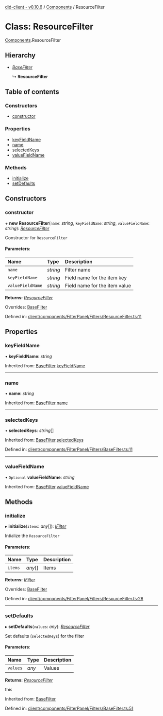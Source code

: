 [did-client - v0.10.6](../README.md) / [Components](../modules/components.md) / ResourceFilter

# Class: ResourceFilter

[Components](../modules/components.md).ResourceFilter

## Hierarchy

* [*BaseFilter*](components.basefilter.md)

  ↳ **ResourceFilter**

## Table of contents

### Constructors

- [constructor](components.resourcefilter.md#constructor)

### Properties

- [keyFieldName](components.resourcefilter.md#keyfieldname)
- [name](components.resourcefilter.md#name)
- [selectedKeys](components.resourcefilter.md#selectedkeys)
- [valueFieldName](components.resourcefilter.md#valuefieldname)

### Methods

- [initialize](components.resourcefilter.md#initialize)
- [setDefaults](components.resourcefilter.md#setdefaults)

## Constructors

### constructor

\+ **new ResourceFilter**(`name`: *string*, `keyFieldName`: *string*, `valueFieldName`: *string*): [*ResourceFilter*](components.resourcefilter.md)

Constructor for `ResourceFilter`

#### Parameters:

Name | Type | Description |
:------ | :------ | :------ |
`name` | *string* | Filter name   |
`keyFieldName` | *string* | Field name for the item key   |
`valueFieldName` | *string* | Field name for the item value    |

**Returns:** [*ResourceFilter*](components.resourcefilter.md)

Overrides: [BaseFilter](components.basefilter.md)

Defined in: [client/components/FilterPanel/Filters/ResourceFilter.ts:11](https://github.com/Puzzlepart/did/blob/dev/client/components/FilterPanel/Filters/ResourceFilter.ts#L11)

## Properties

### keyFieldName

• **keyFieldName**: *string*

Inherited from: [BaseFilter](components.basefilter.md).[keyFieldName](components.basefilter.md#keyfieldname)

___

### name

• **name**: *string*

Inherited from: [BaseFilter](components.basefilter.md).[name](components.basefilter.md#name)

___

### selectedKeys

• **selectedKeys**: *string*[]

Inherited from: [BaseFilter](components.basefilter.md).[selectedKeys](components.basefilter.md#selectedkeys)

Defined in: [client/components/FilterPanel/Filters/BaseFilter.ts:11](https://github.com/Puzzlepart/did/blob/dev/client/components/FilterPanel/Filters/BaseFilter.ts#L11)

___

### valueFieldName

• `Optional` **valueFieldName**: *string*

Inherited from: [BaseFilter](components.basefilter.md).[valueFieldName](components.basefilter.md#valuefieldname)

## Methods

### initialize

▸ **initialize**(`items`: *any*[]): [*IFilter*](../interfaces/components.ifilter.md)

Intialize the `ResourceFilter`

#### Parameters:

Name | Type | Description |
:------ | :------ | :------ |
`items` | *any*[] | Items    |

**Returns:** [*IFilter*](../interfaces/components.ifilter.md)

Overrides: [BaseFilter](components.basefilter.md)

Defined in: [client/components/FilterPanel/Filters/ResourceFilter.ts:28](https://github.com/Puzzlepart/did/blob/dev/client/components/FilterPanel/Filters/ResourceFilter.ts#L28)

___

### setDefaults

▸ **setDefaults**(`values`: *any*): [*ResourceFilter*](components.resourcefilter.md)

Set defaults (`selectedKeys`) for the filter

#### Parameters:

Name | Type | Description |
:------ | :------ | :------ |
`values` | *any* | Values   |

**Returns:** [*ResourceFilter*](components.resourcefilter.md)

this

Inherited from: [BaseFilter](components.basefilter.md)

Defined in: [client/components/FilterPanel/Filters/BaseFilter.ts:51](https://github.com/Puzzlepart/did/blob/dev/client/components/FilterPanel/Filters/BaseFilter.ts#L51)
